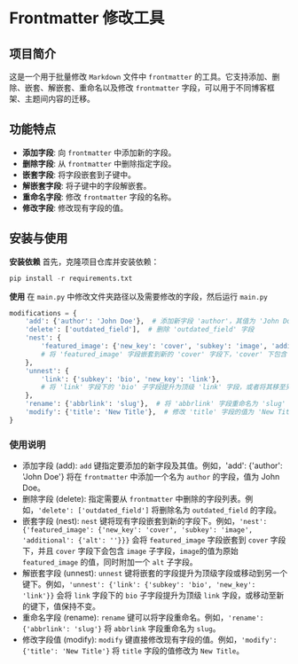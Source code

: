 # Frontmatter 修改工具

## 项目简介
这是一个用于批量修改 `Markdown` 文件中 `frontmatter` 的工具。它支持添加、删除、嵌套、解嵌套、重命名以及修改 `frontmatter` 字段，可以用于不同博客框架、主题间内容的迁移。

## 功能特点
- **添加字段**: 向 `frontmatter` 中添加新的字段。
- **删除字段**: 从 `frontmatter` 中删除指定字段。
- **嵌套字段**: 将字段嵌套到子键中。
- **解嵌套字段**: 将子键中的字段解嵌套。
- **重命名字段**: 修改 `frontmatter` 字段的名称。
- **修改字段**: 修改现有字段的值。

## 安装与使用
**安装依赖**
首先，克隆项目仓库并安装依赖：
```python
pip install -r requirements.txt
```
**使用**
在 `main.py` 中修改文件夹路径以及需要修改的字段，然后运行 `main.py`

```python
modifications = {
    'add': {'author': 'John Doe'},  # 添加新字段 'author'，其值为 'John Doe'
    'delete': ['outdated_field'],  # 删除 'outdated_field' 字段
    'nest': {
        'featured_image': {'new_key': 'cover', 'subkey': 'image', 'additional': {'alt': ''}},
        # 将 'featured_image' 字段嵌套到新的 'cover' 字段下，'cover' 下包含 'image' 子字段，值为原始 `featured_image` 值，并附加 'alt' 子字段
    },
    'unnest': {
        'link': {'subkey': 'bio', 'new_key': 'link'},
        # 将 'link' 字段下的 'bio' 子字段提升为顶级 'link' 字段，或者将其移至另一个新键
    },
    'rename': {'abbrlink': 'slug'},  # 将 'abbrlink' 字段重命名为 'slug'
    'modify': {'title': 'New Title'},  # 修改 'title' 字段的值为 'New Title'
}
```
### 使用说明
- 添加字段 (add): `add` 键指定要添加的新字段及其值。例如，'add': {'author': 'John Doe'} 将在 `frontmatter` 中添加一个名为 `author` 的字段，值为 John Doe。
- 删除字段 (delete): 指定需要从 `frontmatter` 中删除的字段列表。例如，`'delete': ['outdated_field']` 将删除名为 `outdated_field` 的字段。
- 嵌套字段 (nest): `nest` 键将现有字段嵌套到新的字段下。例如，`'nest': {'featured_image': {'new_key': 'cover', 'subkey': 'image', 'additional': {'alt': ''}}}` 会将 `featured_image` 字段嵌套到 `cover` 字段下，并且 `cover` 字段下会包含 `image` 子字段，`image`的值为原始 `featured_image` 的值，同时附加一个 `alt` 子字段。
- 解嵌套字段 (unnest): `unnest` 键将嵌套的字段提升为顶级字段或移动到另一个键下。例如，`'unnest': {'link': {'subkey': 'bio', 'new_key': 'link'}}` 会将 `link` 字段下的 `bio` 子字段提升为顶级 `link` 字段，或移动至新的键下，值保持不变。
- 重命名字段 (rename):  `rename` 键可以将字段重命名。例如，`'rename': {'abbrlink': 'slug'}` 将 `abbrlink` 字段重命名为 `slug`。
- 修改字段值 (modify): `modify` 键直接修改现有字段的值。例如，`'modify': {'title': 'New Title'}` 将 `title` 字段的值修改为 `New Title`。

